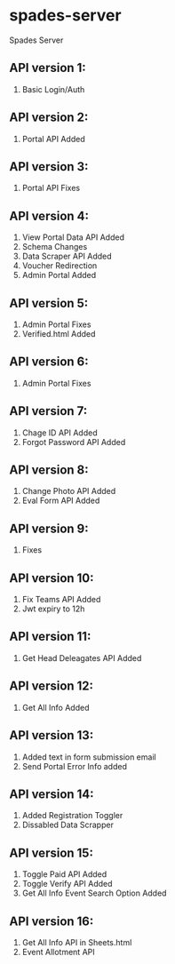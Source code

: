 # spades-server
Spades Server

## API version 1:
1. Basic Login/Auth

## API version 2:
1. Portal API Added

## API version 3:
1. Portal API Fixes

## API version 4:
1. View Portal Data API Added
2. Schema Changes
3. Data Scraper API Added
4. Voucher Redirection
5. Admin Portal Added

## API version 5:
1. Admin Portal Fixes
2. Verified.html Added

## API version 6:
1. Admin Portal Fixes

## API version 7:
1. Chage ID API Added
2. Forgot Password API Added

## API version 8:
1. Change Photo API Added
2. Eval Form API Added

## API version 9:
1. Fixes

## API version 10:
1. Fix Teams API Added
2. Jwt expiry to 12h

## API version 11:
1. Get Head Deleagates API Added

## API version 12:
1. Get All Info Added

## API version 13:
1. Added text in form submission email
2. Send Portal Error Info added

## API version 14:
1. Added Registration Toggler
2. Dissabled Data Scrapper

## API version 15:
1. Toggle Paid API Added
2. Toggle Verify API Added
3. Get All Info Event Search Option Added

## API version 16:
1. Get All Info API in Sheets.html
2. Event Allotment API